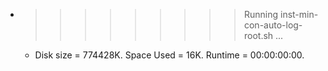 * >>>>>>>>> Running inst-min-con-auto-log-root.sh ...
  * Disk size = 774428K. Space Used = 16K. Runtime = 00:00:00:00.
